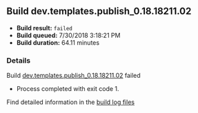 ## Build dev.templates.publish_0.18.18211.02
- **Build result:** `failed`
- **Build queued:** 7/30/2018 3:18:21 PM
- **Build duration:** 64.11 minutes
### Details
Build [dev.templates.publish_0.18.18211.02](https://winappstudio.visualstudio.com/web/build.aspx?pcguid=a4ef43be-68ce-4195-a619-079b4d9834c2&builduri=vstfs%3a%2f%2f%2fBuild%2fBuild%2f26066) failed

+ Process completed with exit code 1.

Find detailed information in the [build log files](https://uwpctdiags.blob.core.windows.net/buildlogs/dev.templates.publish_0.18.18211.02_logs.zip)
